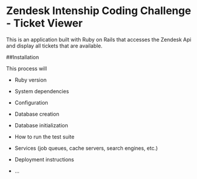 # Zendesk Intenship Coding Challenge - Ticket Viewer

This is an application built with Ruby on Rails that accesses the Zendesk Api and display all tickets that are available.

##Installation

This process will 


* Ruby version

* System dependencies

* Configuration

* Database creation

* Database initialization

* How to run the test suite

* Services (job queues, cache servers, search engines, etc.)

* Deployment instructions

* ...

